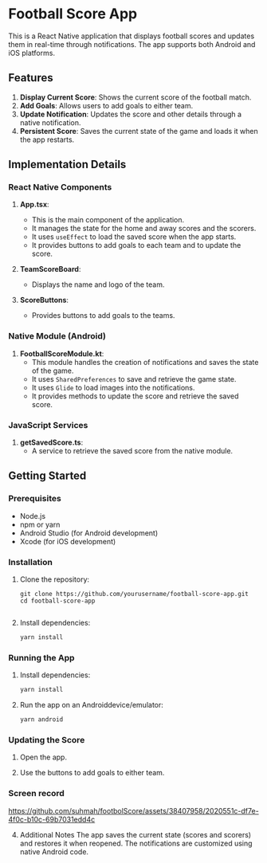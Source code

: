 # Football Score App

This is a React Native application that displays football scores and updates them in real-time through notifications. The app supports both Android and iOS platforms.

## Features

1. **Display Current Score**: Shows the current score of the football match.
2. **Add Goals**: Allows users to add goals to either team.
3. **Update Notification**: Updates the score and other details through a native notification.
4. **Persistent Score**: Saves the current state of the game and loads it when the app restarts.

## Implementation Details

### React Native Components

1. **App.tsx**:
   - This is the main component of the application.
   - It manages the state for the home and away scores and the scorers.
   - It uses `useEffect` to load the saved score when the app starts.
   - It provides buttons to add goals to each team and to update the score.

2. **TeamScoreBoard**:
   - Displays the name and logo of the team.

3. **ScoreButtons**:
   - Provides buttons to add goals to the teams.

### Native Module (Android)

1. **FootballScoreModule.kt**:
   - This module handles the creation of notifications and saves the state of the game.
   - It uses `SharedPreferences` to save and retrieve the game state.
   - It uses `Glide` to load images into the notifications.
   - It provides methods to update the score and retrieve the saved score.

### JavaScript Services

1. **getSavedScore.ts**:
   - A service to retrieve the saved score from the native module.

## Getting Started

### Prerequisites

- Node.js
- npm or yarn
- Android Studio (for Android development)
- Xcode (for iOS development)

### Installation

1. Clone the repository:
   ```
   git clone https://github.com/yourusername/football-score-app.git
   cd football-score-app


2. Install dependencies:
   ```sh yarn install
   yarn install

### Running the App

1. Install dependencies:
   ```sh yarn install
   yarn install
   
2. Run the app on an Androiddevice/emulator:
   ```sh yarn android
   yarn android

### Updating the Score

1. Open the app.

2. Use the buttons to add goals to either team.

### Screen record


https://github.com/suhmah/footbolScore/assets/38407958/2020551c-df7e-4f0c-b10c-69b7031edd4c




4. Additional Notes
The app saves the current state (scores and scorers) and restores it when reopened.
The notifications are customized using native Android code.
